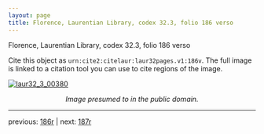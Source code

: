 ```yaml
---
layout: page
title: Florence, Laurentian Library, codex 32.3, folio 186 verso
---
```


Florence, Laurentian Library, codex 32.3, folio 186 verso

Cite this object as `urn:cite2:citelaur:laur32pages.v1:186v`.  The full image is linked to a citation tool you can use to cite regions of the image.

[![laur32_3_00380](http://www.homermultitext.org/iipsrv?IIIF=/project/homer/pyramidal/deepzoom/citelaur/laur32imgs/v1/laur32_3_00380.tif/full/800,/0/default.jpg)](http://www.homermultitext.org/ict2/?urn=urn:cite2:citelaur:laur32imgs.v1:laur32_3_00380) 

<p style="text-align: center; font-style: italic;">Image presumed to in the public domain.</p>

---

previous: [186r](../186r/) | next: [187r](../187r/)